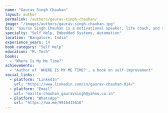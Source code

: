 ```yaml
---
name: "Gaurav Singh Chauhan"
layout: author
permalink: /authors/gaurav-singh-chauhan/
image: "/images/authors/gaurav-singh-chauhan.jpg"
bio: "Gaurav Singh Chauhan is a motivational speaker, life coach, and author passionate about helping people lead happier, more balanced lives. His workshops and writings have inspired thousands to prioritize self-care and personal growth."
specialty: "Self Help, Embedded Systems, Automation"
location: "Bangalore, India"
experience_years: 14
book_category: "Self Help"
education: "M. Tech"
books:
  - "Where Is My Me Time?"
achievements:
  - "Author of 'WHERE IS MY ME TIME?', a book on self-improvement"
social_links:
  - platform: "LinkedIn"
    url: "https://www.linkedin.com/in/gaurav-chauhan-014/"
  - platform: "Email"
    url: "mailto:chauhan_gauravsingh@yahoo.co.in"
  - platform: "WhatsApp"
    url: "https://wa.me/9916415616"
---
```

